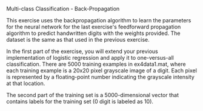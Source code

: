 Multi-class Classification - Back-Propagation

This exercise uses the backpropagation algorithm to learn the parameters for the neural network for the last exercise's feedforward propagation algorithm to predict handwritten digits with the weights provided. The dataset is the same as that used in the previous exercise.

In the first part of the exercise, you will extend your previous implementation of logistic regression and apply it to one-versus-all classification. There are 5000 training examples in ex4data1.mat, where each training example is a 20x20 pixel grayscale image of a digit. Each pixel is represented by a floating-point number indicating the grayscale intensity at that location.

The second part of the training set is a 5000-dimensional vector that contains labels for the training set (0 digit is labeled as 10).

